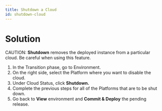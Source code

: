 ```yaml
---
title: Shutdown a Cloud
id: shutdown-cloud
---
```


# Solution

CAUTION: **Shutdown** removes the deployed instance from a particular cloud. Be careful when using this feature.

1. In the Transition phase, go to Environment.
2. On the right side, select the Platform where you want to disable the cloud.
3. Under Cloud Status, click **Shutdown.**
4. Complete the previous steps for all of the Platforms that are to be shut down.
5. Go back to **View** environment and **Commit & Deploy** the pending release.

